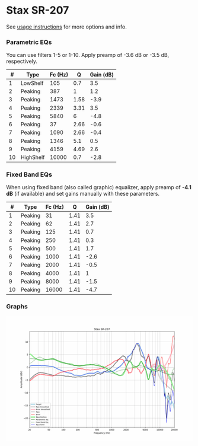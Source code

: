 # Stax SR-207
See [usage instructions](https://github.com/jaakkopasanen/AutoEq#usage) for more options and info.

### Parametric EQs
You can use filters 1-5 or 1-10. Apply preamp of -3.6 dB or -3.5 dB, respectively.

|   # | Type      |   Fc (Hz) |    Q |   Gain (dB) |
|-----|-----------|-----------|------|-------------|
|   1 | LowShelf  |       105 | 0.7  |         3.5 |
|   2 | Peaking   |       387 | 1    |         1.2 |
|   3 | Peaking   |      1473 | 1.58 |        -3.9 |
|   4 | Peaking   |      2339 | 3.31 |         3.5 |
|   5 | Peaking   |      5840 | 6    |        -4.8 |
|   6 | Peaking   |        37 | 2.66 |        -0.6 |
|   7 | Peaking   |      1090 | 2.66 |        -0.4 |
|   8 | Peaking   |      1346 | 5.1  |         0.5 |
|   9 | Peaking   |      4159 | 4.69 |         2.6 |
|  10 | HighShelf |     10000 | 0.7  |        -2.8 |

### Fixed Band EQs
When using fixed band (also called graphic) equalizer, apply preamp of **-4.1 dB** (if available) and set gains manually with these parameters.

|   # | Type    |   Fc (Hz) |    Q |   Gain (dB) |
|-----|---------|-----------|------|-------------|
|   1 | Peaking |        31 | 1.41 |         3.5 |
|   2 | Peaking |        62 | 1.41 |         2.7 |
|   3 | Peaking |       125 | 1.41 |         0.7 |
|   4 | Peaking |       250 | 1.41 |         0.3 |
|   5 | Peaking |       500 | 1.41 |         1.7 |
|   6 | Peaking |      1000 | 1.41 |        -2.6 |
|   7 | Peaking |      2000 | 1.41 |        -0.5 |
|   8 | Peaking |      4000 | 1.41 |         1   |
|   9 | Peaking |      8000 | 1.41 |        -1.5 |
|  10 | Peaking |     16000 | 1.41 |        -4.7 |

### Graphs
![](./Stax%20SR-207.png)
